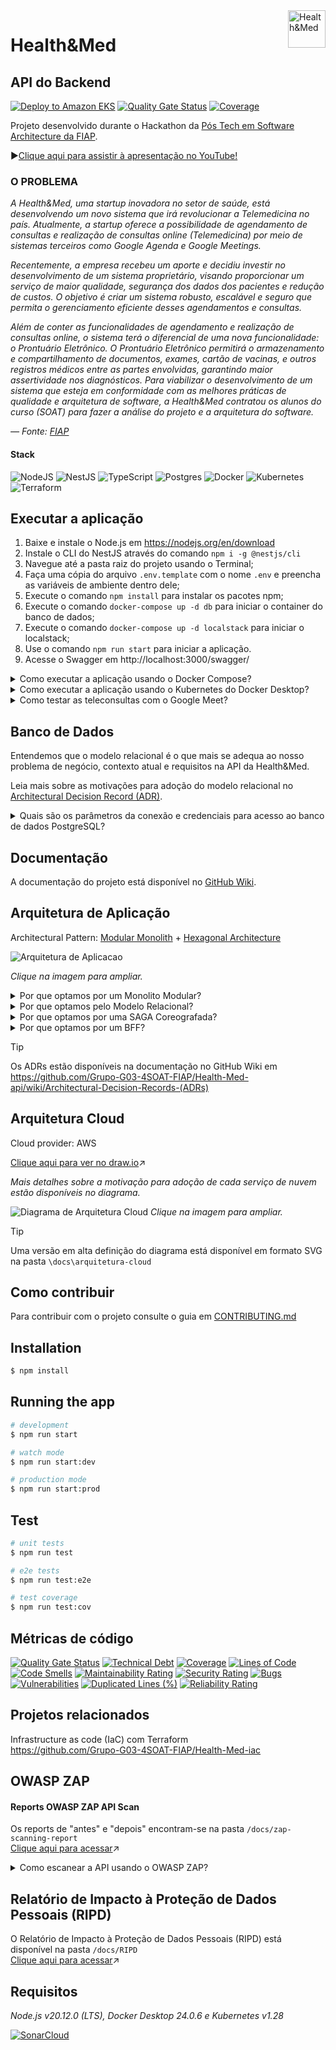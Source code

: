 <img src="https://github.com/Grupo-G03-4SOAT-FIAP/Health-Med-api/raw/main/docs/img/H-and-M-logo.png" alt="Health&Med" title="Health&Med" align="right" height="60" />

# Health&Med
## API do Backend

[![Deploy to Amazon EKS](https://github.com/Grupo-G03-4SOAT-FIAP/Health-Med-api/actions/workflows/deploy.yml/badge.svg)](https://github.com/Grupo-G03-4SOAT-FIAP/Health-Med-api/actions/workflows/deploy.yml)
[![Quality Gate Status](https://sonarcloud.io/api/project_badges/measure?project=Grupo-G03-4SOAT-FIAP_Health-Med-api&metric=alert_status)](https://sonarcloud.io/summary/new_code?id=Grupo-G03-4SOAT-FIAP_Health-Med-api)
[![Coverage](https://sonarcloud.io/api/project_badges/measure?project=Grupo-G03-4SOAT-FIAP_Health-Med-api&metric=coverage)](https://sonarcloud.io/summary/new_code?id=Grupo-G03-4SOAT-FIAP_Health-Med-api)

Projeto desenvolvido durante o Hackathon da [Pós Tech em Software Architecture da FIAP](https://postech.fiap.com.br/curso/software-architecture/).

▶️[Clique aqui para assistir à apresentação no YouTube!](https://www.youtube.com/@BOPEtechFIAP)

### O PROBLEMA

*A Health&Med, uma startup inovadora no setor de saúde, está desenvolvendo um novo sistema que irá revolucionar a Telemedicina no país. Atualmente, a startup oferece a possibilidade de agendamento de consultas e realização de consultas online (Telemedicina) por meio de sistemas terceiros como Google Agenda e Google Meetings.*

*Recentemente, a empresa recebeu um aporte e decidiu investir no desenvolvimento de um sistema proprietário, visando proporcionar um serviço de maior qualidade, segurança dos dados dos pacientes e redução de custos. O objetivo é criar um sistema robusto, escalável e seguro que permita o gerenciamento eficiente desses agendamentos e consultas.*

*Além de conter as funcionalidades de agendamento e realização de consultas online, o sistema terá o diferencial de uma nova funcionalidade: o Prontuário Eletrônico. O Prontuário Eletrônico permitirá o armazenamento e compartilhamento de documentos, exames, cartão de vacinas, e outros registros médicos entre as partes envolvidas, garantindo maior assertividade nos 
diagnósticos. Para viabilizar o desenvolvimento de um sistema que esteja em conformidade com as melhores práticas de qualidade e arquitetura de software, a Health&Med contratou os alunos do curso (SOAT) para fazer a análise do projeto e a arquitetura do software.*

*— Fonte: [FIAP](https://www.fiap.com.br/)*

#### Stack

![NodeJS](https://img.shields.io/badge/node.js-6DA55F?style=for-the-badge&logo=node.js&logoColor=white)
![NestJS](https://img.shields.io/badge/nestjs-%23E0234E.svg?style=for-the-badge&logo=nestjs&logoColor=white)
![TypeScript](https://img.shields.io/badge/typescript-%23007ACC.svg?style=for-the-badge&logo=typescript&logoColor=white)
![Postgres](https://img.shields.io/badge/postgres-%23316192.svg?style=for-the-badge&logo=postgresql&logoColor=white)
![Docker](https://img.shields.io/badge/docker-%230db7ed.svg?style=for-the-badge&logo=docker&logoColor=white)
![Kubernetes](https://img.shields.io/badge/kubernetes-%23326ce5.svg?style=for-the-badge&logo=kubernetes&logoColor=white)
![Terraform](https://img.shields.io/badge/terraform-%235835CC.svg?style=for-the-badge&logo=terraform&logoColor=white)

## Executar a aplicação

1. Baixe e instale o Node.js em https://nodejs.org/en/download
2. Instale o CLI do NestJS através do comando `npm i -g @nestjs/cli`
3. Navegue até a pasta raiz do projeto usando o Terminal;
4. Faça uma cópia do arquivo `.env.template` com o nome `.env` e preencha as variáveis de ambiente dentro dele;
5. Execute o comando `npm install` para instalar os pacotes npm;
6. Execute o comando `docker-compose up -d db` para iniciar o container do banco de dados;
7. Execute o comando `docker-compose up -d localstack` para iniciar o localstack;
8. Use o comando `npm run start` para iniciar a aplicação.
9. Acesse o Swagger em http://localhost:3000/swagger/

<details>

<summary>Como executar a aplicação usando o Docker Compose?</summary>

## Executar a aplicação usando o Docker Compose

1. Clone este repositório;
2. Navegue até a pasta raiz do projeto usando o Terminal;
3. Faça uma cópia do arquivo `.env.template` com o nome `.env` e preencha as variáveis de ambiente dentro dele;
4. Execute o comando `docker-compose up -d --build --force-recreate`
5. Acesse o Swagger em http://localhost:3000/swagger/

</details>

<details>

<summary>Como executar a aplicação usando o Kubernetes do Docker Desktop?</summary>

## Executar a aplicação usando o Kubernetes do Docker Desktop

1. Clone este repositório;
2. Navegue até a pasta raiz do projeto usando o Terminal;
3. Use o comando `docker build -t health-med-api:latest .` para gerar a imagem de container da aplicação;
4. Use o comando `kubectl apply -f k8s/development/postgres/namespace.yaml -f k8s/development/postgres/pvc-pv.yaml -f k8s/development/postgres/config.yaml -f k8s/development/postgres/secrets.yaml -f k8s/development/postgres/deployment.yaml -f k8s/development/postgres/service.yaml` para fazer deploy do banco de dados;
5. Use o comando `kubectl apply -f k8s/development/api/namespace.yaml -f k8s/development/api/config.yaml -f k8s/development/api/secrets.yaml -f k8s/development/api/deployment.yaml -f k8s/development/api/service.yaml -f k8s/development/api/hpa.yaml` para fazer deploy da aplicação;
6. Acesse o Swagger em http://localhost:3000/swagger/

> Para remover a aplicação do Kubernetes, use o comando `kubectl delete namespace rms`

#### Sobre os Secrets do Kubernetes

Em seu ambiente de desenvolvimento, por questão de segurança, abra os arquivos `/k8s/development/postgres/secrets.yaml` e `/k8s/development/api/secrets.yaml` na pasta `/k8s/development` e preencha os valores sensíveis manualmente.

> No ambiente de produção os Secrets do Kubernetes são gerenciados pelo AWS Secrets Manager.

Para mais informações visite a página [Boas práticas para secrets do Kubernetes](https://kubernetes.io/docs/concepts/security/secrets-good-practices/#avoid-sharing-secret-manifests).

</details>

<details>

<summary>Como testar as teleconsultas com o Google Meet?</summary>

## Instruções para testar as teleconsultas com o Google Meet

Para testar o agendamento de consultas com o Google Meet siga o passo a passo disponível no [Guia de início rápido do Node.js](https://developers.google.com/meet/api/guides/quickstart/nodejs) no portal Google for Developers.

### Criar projeto no Console do Google Cloud

1. Crie um projeto chamado `Health-Med` no [Console do Google Cloud](https://console.cloud.google.com/projectcreate);
2. No Console do Google Cloud, acesse [APIs e Serviços](https://console.cloud.google.com/apis/dashboard) e clique no botão **+ Ativar APIs e serviços**;
3. Procure pela Google Meet REST API na lista e clique em ATIVAR;
4. No menu do lado esquerdo da tela, clique em Credenciais;
5. Clique no botão **+ Criar credenciais** e escolha a opção "ID do cliente OAuth";
6. CLique no botão CONFIGURAR TELA DE CONSENTIMENTO e escolha opção "Externo" e clique em CRIAR;
7. Na tela "Informações do app" preencha os dados do aplicativo como nome do app, e-mail para suporte, logotipo do app, dados de contato do desenvolvedor, etc. Clique no botão SALVAR E CONTINUAR;
8. Na guia "Escopos" clique no botão ADICIONAR OU REMOVER ESCOPOS e selecione a opção `https://www.googleapis.com/auth/meetings.space.created` na lista. Clique no botão SALVAR E CONTINUAR;
9. Na guia "Usuários de teste" clique no botão **+ ADD USERS** e adicione o seu endereço de e-mail pessoal do @gmail.com. Depois clique no botão SALVAR E CONTINUAR;
10. Clique no botão VOLTAR PARA O PAINEL.

### Obter um ID do cliente OAuth 2.0

1. No menu do lado esquerdo da tela, clique em Credenciais;
2. Clique no botão **+ Criar credenciais** e escolha a opção "ID do cliente OAuth";
3. Em "Tipo de aplicativo" selecione "App para computador" e clique no botão CRIAR.
4. Anote o `ID do cliente` e a `Chave secreta do cliente` e clique no botão BAIXAR O JSON;

### Autenticação com a Conta pessoal do Google

1. Visite a página [Guia de início rápido do Node.js](https://developers.google.com/meet/api/guides/quickstart/nodejs);
2. Execute [código de amostra](https://developers.google.com/meet/api/guides/quickstart/nodejs?hl=pt-br) na sua máquina local;
> Copie o arquivo JSON que você baixou anteriormente na mesma pasta onde se encontra o arquivo `index.js`. Renomeie o arquivo JSON para `credentials.json`
3. Execute o [código de amostra](https://developers.google.com/meet/api/guides/quickstart/nodejs?hl=pt-br) usando o comando `node .`
4. Ao executar o [código de amostra](https://developers.google.com/meet/api/guides/quickstart/nodejs?hl=pt-br) será solicitado que você faça login com a sua Conta do Google pessoal;
5. Logo após, será gerado um arquivo chamado `token.json` no mesmo diretório onde se encontra o arquivo `index.js`

> O [código de amostra](https://developers.google.com/meet/api/guides/quickstart/nodejs?hl=pt-br) também está disponível no GitHub em https://github.com/googleworkspace/node-samples/blob/main/meet/quickstart/index.js

> Também é possível fazer autenticação usando Contas de Serviço ao invés de IDs do cliente OAuth 2.0, porém é necessário possuir uma conta Business (paga) do Google Workspaces com CNPJ para configurar o [domain-wide delegation](https://support.google.com/a/answer/162106?hl=en) conforme instruções disponíveis [aqui](https://medium.com/iceapple-tech-talks/integration-with-google-calendar-api-using-service-account-1471e6e102c8).

### Informe as credenciais na aplicação

1. Abra o arquivo `token.json` e copie todo o seu conteúdo;
2. Abra o arquivo `.env` e cole o conteúdo do arquivo token.json na variável de ambiente `GOOGLE_AUTHORIZED_USER_CREDS`, entre aspas simples `' '`
3. Execute a aplição.

> O token obtido no arquivo token.json vence depois de algum tempo, sendo necessário gerar outro token novamente usando o [código de amostra](https://developers.google.com/meet/api/guides/quickstart/nodejs?hl=pt-br) conforme as instruções disponíveis acima.

</details>

## Banco de Dados

Entendemos que o modelo relacional é o que mais se adequa ao nosso problema de negócio, contexto atual e requisitos na API da Health&Med.

Leia mais sobre as motivações para adoção do modelo relacional no [Architectural Decision Record (ADR)](https://github.com/Grupo-G03-4SOAT-FIAP/Health-Med-api/wiki/Decis%C3%A3o-de-Banco-de-Dados-Health&Med).

<details>

<summary>Quais são os parâmetros da conexão e credenciais para acesso ao banco de dados PostgreSQL?</summary>

<br>

Você pode conectar-se a instância de banco de dados PostgreSQL usando o [pgAdmin](https://www.pgadmin.org/download/), o terminal através do [psql](https://www.postgresql.org/download/), ou qualquer outra IDE ou ferramenta compatível.

> Host: localhost\
> Porta: 5432 (padrão)\
> Usuário: pguser\
> Senha: pgpwd\
> DB name: health_med

</details>

## Documentação

A documentação do projeto está disponível no [GitHub Wiki](https://github.com/Grupo-G03-4SOAT-FIAP/Health-Med-api/wiki).

## Arquitetura de Aplicação

Architectural Pattern: [Modular Monolith](https://www.milanjovanovic.tech/blog/what-is-a-modular-monolith) + [Hexagonal Architecture](https://alistair.cockburn.us/hexagonal-architecture/)

![Arquitetura de Aplicacao](./docs/arquitetura-de-aplicacao/arquitetura-de-aplicacao.png)

*Clique na imagem para ampliar.*

<details>

<summary>Por que optamos por um Monolito Modular?</summary>

## Modular Monolith

> ⚠️"Você não deve iniciar um novo projeto com microsserviços, mesmo se tiver certeza de que seu aplicativo será grande o suficiente para valer a pena." — [Martin Fowler](https://martinfowler.com/bliki/MonolithFirst.html#:~:text=you%20shouldn%27t%20start%20a%20new%20project%20with%20microservices%2C%20even%20if%20you%27re%20sure%20your%20application%20will%20be%20big%20enough%20to%20make%20it%20worthwhile.)

*Ao optar por um monolito modular temos o melhor dos dois mundos: A simplicidade e facilidade de gerenciamento de um monolito aliada a modularidade, flexibilidade e baixo acoplamento dos microsserviços.*

Leia mais sobre as motivações para implementação de um monolito modular em [Decisão de Arquitetura para o MVP da Health&Med](https://github.com/Grupo-G03-4SOAT-FIAP/Health-Med-api/wiki/Decis%C3%A3o-de-Arquitetura-MVP-Health&Med) na documentação.

</details>

<details>

<summary>Por que optamos pelo Modelo Relacional?</summary>

## Modelo Relacional

*Entendemos que o modelo relacional é o que mais se adequa ao nosso problema de negócio, contexto atual e requisitos na API da Health&Med.*

Leia mais sobre as motivações para adoção do modelo relacional em [Decisão de Arquitetura para Banco de Dados da Health&Med](https://github.com/Grupo-G03-4SOAT-FIAP/Health-Med-api/wiki/Decis%C3%A3o-de-Banco-de-Dados-Health&Med) na documentação.

</details>

<details>

<summary>Por que optamos por uma SAGA Coreografada?</summary>

## SAGA Coreografada

*Devido a pequena quantidade de membros, optamos pela SAGA coreografada, conforme recomendado por Chris Richardson no livro "[Microservices Patterns](https://www.amazon.com.br/Microservice-Patterns-examples-Chris-Richardson/dp/1617294543)".*

Leia mais sobre as motivações para implementação de uma SAGA coreografada em [Decisão de Arquitetura para SAGA da Health&Med](https://github.com/Grupo-G03-4SOAT-FIAP/Health-Med-api/wiki/Decis%C3%A3o-de-SAGA-Health&Med) na documentação.

</details>

<details>

<summary>Por que optamos por um BFF?</summary>

## Backend for Frontend

*O API Gateway como BFF funciona como um único ponto de entrada para o(s) front-end(s), que não precisam conhecer o endereço de cada um dos serviços no backend. Outra grande vantagem é também a autenticação, realizada pelo próprio API Gateway em conjunto com o IdP Cognito da AWS.*

Leia mais sobre as motivações para implementação do BFF em [Decisão de Arquitetura para o BFF da Health&Med](https://github.com/Grupo-G03-4SOAT-FIAP/Health-Med-api/wiki/Decis%C3%A3o-de-BFF-Health&Med) na documentação.

</details>

> [!TIP]
> Os ADRs estão disponíveis na documentação no GitHub Wiki em https://github.com/Grupo-G03-4SOAT-FIAP/Health-Med-api/wiki/Architectural-Decision-Records-(ADRs)

## Arquitetura Cloud

Cloud provider: AWS

[Clique aqui para ver no draw.io](https://app.diagrams.net/?tags=%7B%7D&lightbox=1&highlight=0000ff&edit=_blank&layers=1&nav=1&title=arquitetura-cloud.drawio#R%3Cmxfile%3E%3Cdiagram%20name%3D%22P%C3%A1gina-1%22%20id%3D%22QyuDZeAoyNbm0Pvu70TN%22%3E7V1ZV9tI0%2F41PmdyYY5WS740BhLeQMIHyWQmN5xGahsNsuRoISG%2F%2FutVlrrbCyBZclBmEnBba9faVdVPDczp4tf7BCzvL2MfhgND838NzJOBYZiO4aIfeOSJjui6adCReRL4bGw1cBP8hmxQY6N54MO0cmAWx2EWLKuDXhxF0MsqYyBJ4p%2FVw2ZxWL3rEsyhNHDjgVAe%2FRb42T0ddQ1nNf4BBvN7fmd9NKbfLAA%2FmL1Jeg%2F8%2BGdpyDwdmNMkjjP62%2BLXFIZ49vi80PPO1nxbPFgCo2yXEy5GN8ePi6%2BfLhP%2Fg%2Fn%2B9Gzi%2FLwdsqs8gjBnLzz5doMGpmGc%2B%2By5syc%2BGcs4iDIyofYx%2Bh%2Fdb6oNbPTNFH86MmxhQPzsVAd0%2BRO%2BRnVA%2FOxUB3Tx8rpwf118wNKA9KlyeU24v1Z6QPS%2FeRznWRhEcFqwnoYG5wnwA0SSaRzGCRqL4gjN3vF9tgjRJx39%2BvM%2ByODNEnh4Vn8iuUFjszjKGPPrBv%2FMJh5fFbF3BtC9EnYNQgmYnD5CShB6TBiCZRrcFWcl0MuTNHiE1zClF8ejiBGX%2BPfFrzkW2iPwM7WO5kmcL8njn6N7Kb%2B9Rb%2FeepgxbkGY4QtlSfwA%2BYsODBP9d4aZ73gWhCEf9%2BEM5OT4R5hkARKtSRjM8S2yGN8RsE8hnJGLookJovkF%2BXRiamwyVHfxQXoPffZWsjhw3kZ3hb9KQ0w83sN4AbPkCR3Cvh1aLpNVpq3MEbvGz5XoGy4%2F6L4k9%2BZIY6OAKZx5cfmVTKJfmFiqRRR8d5xRkHw%2FvYzjf6x4qJt3D0NdM9cI6amPdJeh3cDkMfCQkhTFtUwFxoYSyezJaOqOypOpr6WUyJQCXYpLqRi8xP8ypTaqpp3J52hV6hWat0I9FfGM5mhnS7R762RyRTI5MplUVDLMxqjkjCQq3WDVGWRPxDHBqvElVDs5MW08FS8jVHF2W4SyBEJZukyp8UhBquaUoSvrQokyiFyRX9iFLZOnIGNj8zkS59NWzKehmE%2Fbaoz1OUlL8weRWeFsGSfZfTyPIxCerkaPqzO8OuYixnxN5vU%2FmGVPzKMBeRZXZx3%2BCrJ%2F8OnY36If%2Fy19dfKLXZp8eOLiEcY%2FJ1GAHOuAeCjP5%2F00zhMPbjjOYoogA8kcZhvmbWzRA%2FFcbaR9AkP0vI%2FV1UT9ZDTsNsjYKYoYbVFk43PXpqia0kq2oJV0XeE26bZKLY3r8JuUb8GDBI2oeWRaZzb%2BTza59I%2FKlI%2FInybpIKw9dEuT6WCqrK1Vh3VQvoRMhckC%2FEaijtYeIUiRS4N%2B%2B5jfwSSCGV6A8LUI%2Bu2v04837ySipQ8w8%2B4ZzZThBGVIQRVWUIYW5PBC5TCy4FfcQRxUjTnyoC4fxmME8qBqTBUQEc%2FWFWfrwtnrwxHr1s6CQJyeOLqmqRh%2FRv6Iq23u0F6AOxhexWnALMBdnGXxYuta34M4eiGI6JYQCEiX9LVmwS%2F8HOo4RgKpSaFRjGP0URXPgA9pg6Ksm6aoUxWybKlEuTFJltehiE8QrfGZyxAgx1cUVXm%2By7JbIlyFMYgeToXgVpXXDNexT42NvCZqhiNNI7x%2BNDIFqWQiI4yOlaMqvTEer7mwQ85G3%2B%2BgGnCUu3IskUeRPx8KRXkUIJ7EM7AaIoLEJnTJY3AeJdEtJZB5HArSVojRVnGUBE8tn01JhGMLAmEqFv22SiDcpjyMuheSjSkTzdrBMTA0fa%2BOgSPN3qfY73VIGzqk0BYRpsABKwld1%2B0ju2N6QhFwuobzgPjAAwddU%2FtKQvHIG8ZO799BMg%2BiALwrvs7TIURfFgvePpvWZ9NINi2hbKRQYZo2sSYjdXCyphyabjmnxxMxn9CUZAtLW0eVmHFUEQbDHjdlwlzZI6ZZtYnnIbuf9eLaSXHV2hJXwNhCIa%2FTE8MYWY3Ka3GLLTnveuRV8DgthbgWWbxKItVuLCKo64cSUF35LIUTYyDnU1VJoHN3p%2FbkmfpV7LrDqo3NoaWJix5F7tFQmYyihqP%2B6eO3e0NRad2ybWJaKrRwLIkWuooWTnOkkAvX7iEIs%2FvhAvpDsAwG5iQEaJkk23FuAYIFKf0r00OtrLeum8iK6xh4D3NCfcECkPtM%2BEJYGclkj3Jyn2W4rHGCJ8c48%2FxIJ6u8WYBYKjny0M2MMx9kAP3A4yn6mUfktyG2xcPHOByi9cqZYeEDY%2B8BJmiq3KNlNG%2BOQcYjmUFcQ2IQ01XYi6ZWbbpRt6Y7UFEt%2FOcWRXWHSFsfJ2o91ryM%2FYMOHlmmdWSI3D%2BSuX%2Bv0SPdsHo71V07ZY%2Fdtu3UDvWhb8FOOZpMiX3bKXmB2YtqZ0TV4ev%2F9kRVznn1fkzvx%2BzDjxk5snbcsx%2FjSsx%2FOsUD51GagciTU799pVdlrK%2F0aqnSyzMaldaxJZkqU1XsZSik1WhMWse9qepNVSumyrLk2PB%2BTZVZd5S%2BsfkTNyx2KFEkhy26OoemJoefO5ArMuuewQNY2DtuJ3NFphxj6Rf2rSzsXaOLuSKz7sqCAxXVDuSKzD7G0juuzTuuzqiLuSJTjrH0dqozdqr9XJG5w6r%2BLdipDuSKLHmN2YtqZ0S1%2FVyRJZen9X5M78fsw49pP1fE49p9rqjPFfW5orKp6mKuyOrLM3tT1Y6paj9XxB%2BgLfQzzHIr%2BDPCepsQ0PCHK5gE6O2LzXCIUMkTvZrNPxZYavjD6lLk01P5k3ixPQB66SzEVwb0WrPjix1ZH6IXOXWSJOCpdABTMKsrX%2BGBFeuOxe1cI1YpeLbjCYbGlPy6ExAb2hvPQL%2FQp16xevH6r%2BH%2BVkDjeu7fiftN%2Fa1wv%2BO0wv227Pj0GCY9hslra2JEGD%2FTbTuvYMv5757Re0Z%2F7WpWlwtv2ud1vU8gd4LPt6xm8dchzJrTwoaghV1FSdieOVPO7vac2UHOvF0m8a%2BnBv0Du3OcKeeVC8QdX%2BLRveUvy8z5hycxbREe09XlJM5e8WKL5Wevrrqtrho2pBJwq6u3HbPdBRu%2B58z2ObNhQ%2BrqcmVQB5hTDir1tnS%2FBUFiAMbl%2BqE1W2o5EuX30ZxFqO6bzQzPU2kuf3Q3skeK%2BHc1wF4Or5ei7c8JsD%2BP6NuD6dxz3docpplMkhTKNiwxWj62Ba6ij8rOWzHWc8Pyui3dydocZpdQWLefYYrGf8xKUBtOS7ltiMtLGb1GMWtaXLhxaklcns3jY3F%2F5As4tnpGU6mkVhR8n0jdKZHKl9J%2FfiLV1jef0RT3t6Ove%2B7fqYzAeCvc7%2FKi%2B71yvwLdEmaevNTrIxKtRyQIXQ445ToSu4o5fKCtcIe9w440GPlI7OKfeN5CkKaBV%2BX3qiEoKeJx1Q83XqKKV0YCMVXZRozHz7YRXVLrXOts1epbOIOPvXLdq%2BsSa4rRFPru0rpXcSlxmToSW4CsWUK%2FQKOPrS%2Bf%2Fzf%2FffH14VP28846%2Bf00ux%2Buq5bR3iv7gPdtQbrQFqS1Lj7QM24Dtq%2FpFj8RvbmiF7w7GummYL%2FrbRJS3GIvTULGY0FQDcVeFl1TqR2njp25ysjFqJ2C%2FjXLh5WVam35oJwlW9FUezPuY0f6nI%2FaqVj%2FY8nLt5V1hbyyPznB1DC0G6QdA5w10ua9FX6DVnjKl1wbW3QhXrlNKafcroz3DTHF7PFqtMvFMnCrGdZX5vsL0TmG3aBh1jUxbq7q4KVrpsoyN9bAq3ZAvOamT2y42xlYRhmobBrGuY%2BGWKfoEPGjoS1ABOb4tz4G1bUYlHfr3RZ1GocYhHK5jS428baOmyWX%2FE%2BuzjHnw%2BSxl4IuSgEBSPqDZMAej1QGYr%2Bx2B1wHPZRddShKCm3l%2Ftf3aiDtrIHdOMhDZOHvZbqopZKPTKxf5Ceaj9htMMi4I0pKa4VOqKkFNvUpv3a4iD01YGvLKT0dusrC3uHzcTPTG8X%2BWhewlRKbr%2B0YskpUuPl3PZBVy3tmnXYT3pbquoeiVXdu2a3bXFfshQsqi%2B5vaZYT0aulXi6I2E4R9FNQtXZQ18hi1XUgjNuSC%2B4b7BhgG50sbeHAme3x2FuZduVPupiaw9tB9CFtyCpHWjtoe1QK9gvIlpfRBw6zqiudbG1hy57Xb2d6oydar%2B1h74D2sZbsFMdaO2hy3mUXlQ7I6rtt%2FbQjd6P6f2YVvyY1lt7KDpp9p09%2Bs4eb76zhz7qYGcPq4dC7Q1VO4aq%2FcYetryg6jGve8zr1%2FK6LS9Z28e8lp2yns27p%2BebRurUxO2YrtEyY%2B7SV71nzPYZs2GgTt2WHYTWedOSE4M9Tudeo3uGBNFvyE7jfnE6uSXtgaw6WBLGaPPn41gVbLhnFLdRz%2FxdZX6z9o0snWV%2BXrTXFPMrIX%2FklB%2FfV4tco8fAJ5XvZFOhICEKR2D3xesOPoDau6Au7TdmJpVOrqa52hnbUu%2BT6mRNdKJFzzGIU4e4DemRR95%2Bw0q9Ka9A2rFi7Li6NmtwCpSs0XKD2IpOfLZC3IcOU2CNbJKx%2FW9zUT6Noi4Qicv4bDA%2BHrjoS%2B10QaXfzwdTczBxyL9mjBdj6CXSDCxipCm1PAvC4DeIfAxSgv8uw3w%2BDCL0G8EMm346J7PtJ8UFNB9gbfLthjjs2mf8YQF%2Bx%2Ficv6%2Bmq5PQlciFZjFWPx9XC7uBMQoxItQdGh%2FNM0JUaaT6Op%2BX%2FImX5Go5fr0qrpkW4Yej%2BTwfIq2HPwL8j5enBIRlAQJ8hTsQ%2FMIff%2BTsvdECA%2FEToCfgeVgKc8a2YocwTen7RNALyDQsYRiz2TC0M8RDIINb3q8ki6MfeUyG4wTp6KFH9d%2BEEDb5azgsj7%2Bjl2FnrJmmT3GaxvLMkDc7%2FYifkbzTmL10TOeFTqmJeS5KM3KEEXkBSFfziQ%2FLgiX5YRwtoB9gCjybjFNAZq16m%2Bo1S08IluA3Z0T4C3o5ElL2oFexzzkxQu%2BMf4JliEyNgtt%2F5JDIJfqJT0f6d1Gw99VXfG3019aNy4APL%2BACX%2BHYTAKAqKldUsaRZ6f83IhHVgxD7G6KtBZ64XTFJ3Q2S5hADBSIs%2BKUPU2K%2F0FMhhkOX1NPghizFVhg%2BxndpUv1bG%2Bb%2F9P1gl%2FI8On0mrIHFQ2OjmNo13AepFTJYXHBU56gk2BEqIKfeA6RVkZTk1CVx2hDpg6v9PHCXfs8PecMdUJW6i9RBxveQ1RgN8XtqJDeQC%2BB2EtEVGVbAanm%2BOimpTfDU0%2FeAx3tk5ciLJDil8AUOXmEZABkCXikLJvye%2BYLQG6UPAYenHgeMqcZpS1I03wR0IelRyVxCPkDnk8ui8nwg8edZ4MoDJikJRUdVzQuJs86e7CSN%2Fw4jzqJ09Eb4mBK%2BTEERwL5RFnV7lfdOFblpcAlEpAB1V6iqkKw6pk8OxGzCHyfeDg4V38GFkGIvY%2BLnCnzKfIdY%2FJ9xetsyllcVQZyb1Gz9CLUWC4QU1UQWo5b5HJqBzJTQJIU6iEEKZpcOl0K3SCGHvsCmvJYX0DTVgFNk8s%2BYyRCbo11WYwtRZ1nHQkCNYaiHBMgzrkgnj3uYBdwBwvduG%2F038elpwy%2FuFPr7OxMbbxrAvudTI6dY1dUM01JqCmYWlcRlzEKAOCyhGKz%2FHoZXQNfOm4lOvPHd4riWvVQGkUZkvk4wGZoakRcs10O%2F8MAj83as4ivcjJ0ox0FtuqKUY4v86%2FWxJe7yxNqHabgiTVEMDrFFK5i8fgIArRYD8Igw8%2FxHTsSIt8oPA3JsOiWc3o8GQjIxGqHRPS3BPejuFRb8CAFOhDPFI4UBfdqj8StwSFRk04uxexJpyj9MTtIOrlgvCfddmjxLpDOVkgdCVVTGOD3IIM%2FQR9ZO5TIWrF2fhuRNbAMbueMRZs0l2Nd3LrgKGAx9htjkwvEV9Hxixj46AeiE95YmvTi24tvF8UXUoa9DRG73t4RZsUp6f1K8sostybKLfds79yadKOnsnVNareGXK5%2BHBm%2BaBrPowCXYfRq%2BSDU8smJaVnTN6OWPcaeDephJCed86j4%2FQ8jIdJ9Nax1Sg07ihgFLyu5PrkZFNVXSF6zeQJv%2Fu9Crn26RP5K704fjN6ejg1b3bjuj9TbiZ82Gr4S0n6Go%2B%2BGVCECfr9Epm%2Bv%2F%2FE%2FTufhUwRvrp9m%2F7rT73YBdX4YGnsPyplXC2zP22gdS%2BbJTvI1knxSHC1ncXt92019%2B8bCFwnm0FvbbFDpOkK2x2zbSVYgOH6bnPUSeiAS%2BsZWsj%2FBrEHhdPn%2BPS6cmtGycMprHLIX9yyJIwXibi%2BjnZTRN2ZFyX7pGeHQ5kR1rFndsqOOnL5TbA7rJfYgJPaNWdWUMuotb2fYYMzBlnHuTUORr2sq7KCWXbkbSy%2B7vez2sls1uQIU03jHRjKNiS1vqFWOMZHA%2F2UeZsFw8h39eoKmQ5uG%2BfYw%2F7N4bs0urt3C1ezgznGhuGlMX8uZPuI3PMe34Petf3frsflt0G6YPKDIY9WWoolXUwB5au6Tuzc%2FP%2F90DUldVwIp3ERvYw7DxvR5qFplW6salr3modSyLS%2FmetnuZbuX7eev98TdLa3Ltm60g%2B35wurMPSSZx8yP3ppkdluDrdv43JL%2Ff7WC8O69%2FVq8fQqK3uQuuLHgAxg7gqI3pifGW1ERMVjhHYg8gpFFcLeAT2DEIEN20wcV7DZ8HEHOwphziv10BPIrmGHYMwKzhTG%2BCFw59yFS8ivwh3EUPtHvsRMyCwoIujlyS6IsSNg3IMQw5%2Bii6TKOAnwz9IjbIAXVkImF58OES5sROL2YPhJ%2BSxhkYIEevZgOZG0Q9TH0nU3ejb5LvGbW6Nsi3Rfc5QzUjMOnkSlF0gD4GwwYWp8Cpe%2BlL0f32kyBd4%2BvTlEmr6HPcNqSgp4ESX6eM4BH%2BkrkAR8Dj0gxRkBET4Wn6OLsK%2Fp3iH%2BDALfI1M4IcGCUYfJpX1PoyyRcACLcjFU89kCErzh%2F0X%2FRnM%2BClLAWeUoGSImGPfJ4L4PGRH8%2FXmI6czg%2B9oTePXiEBWWTYJnFSEfMCOAimYrjMk1P2JMSlsGU5WB%2BHOeSoX6%2B9BHXo%2B8Jj53C6L54xDzNCwBEMmE0KkS%2FXM%2BTRALjTESD1LCRX9ALZsTDp%2Bc6nHYOET3wYjpMEg9vbPWyPCFzCj2iSAhjejF23Aztr8nJ9btCxDmYIFZuEX1tL8cyKT07ASl8H2Qf8jv0y7fggcJVZiAk00VUzSJGNrx0JhNjCvCZMZFIuSwiCY3D1VwvYp%2BiVGJfwMNMGu4IR7gGL1A%2BdR2oK%2Fp5R3EIF8XjrtQw%2FkQgNk%2BeInQCCRAqECiREQFVeQPJjzx4ZL%2FSA%2BkXZC7vcu8BN7Shb39jlpknRTJM8BlnIVWIhEav430MlU3gWEsMf0fG0k0czZQ4HaGTdYd3bfFz%2BKQcrSOD4FT1sI2vdHxcsQjXUu5eU0U2R%2BMjuynnRw5ubjCQvaNdi6PNdk%2FiGb5F83ubkNltkPdGjkMAWsvsp6sKKewjw9hjaH0s52OnmE4zNDmkhLjPyR5WTO2N5WS9FbPyvOxtk0XFY16nyPEIW14665ouiWaLIbYOdLzZWN25Ne7G9WFH4m66JnsHN%2FcBDP1eIfcKuYsKOaXc2WTleDV8qXLi95vBlPdf3fT7rg5FPJ3JRNdHb0c8m3SOdLEVsOW0noGUhVMR5yHbsDTwX%2B7zYGYRGl7boUZLIY5N0wgP6f9Cgshx9F9OA%2FOrGDwLoTK7PZXjZkmcwTnceDcCO46%2FzcCPnAQHT05iHNTto0Q1b9XWJXgNVYLM1Myi5UeZlfU6OsJtxost8fIqsNqbm4MwN2%2Bs5MUn%2FOnfNbkiF9vWqsJq%2BzU6prxoI4m%2BXkYPQkbf2IrtAT6x0BlOX96mtP1ZoyZ2ZB9Vhbb9jUk6h%2BhvCxLf%2BSMg8TcWs21v69Et%2BEHdbLk3%2BZ%2FRJuF1PFFY064wxeigilo7H3HnoHidIa%2BcEaXrdwIH8Q1gl6335PbnyfXT2RnH%2BNTRbef4zTjGBF3jJxb4W6NBd9gYsYZeRdjUcdsOmzpam44P%2F%2F3fqmO8zfGpmMUugMC%2Bsj%2FUqGO5aB4VlS0jKdTurWJvFQ91Onur%2BAyEcyLsTdpDbn1Wdbotm0NFil9VLV5t%2BzQCC0y36C7FP%2BgeHpLByzM0Y4oUH60av6R5QT%2Fw6AYn9PcKeAHbqLQhy1h0RsBjbNPEfZwgtkj2mCYsuPjPzxTaQidAW1XPq2pJVmSlG%2BBUfSdO5Tvs3%2Bcg8U9ysi9uEWP2KbaB8YRzsSXqZ5w84G4z6aDYxeFDvGeGbOLADgjZMEb3R4VDXIkdkd0odPcDYdwMLpZsH1vYBFMmdJLfavLakBoSqzLXIwVLGs2lrRV9RW8%2B9dmw3r3ppHuTRk3uA0Fr%2FeomEN3m8c%2F2nJt2OgEo1%2Fpvdanv1t7Q%2FpU8IQfBN7kRRJ%2BT3dc3wWIZYpfhU8z2ZdBttDcsq0y3z1LvAQ4XIAjJfkj8RcTOEN1idjTxQUqeMC6jC6JZnCwA3cL%2BI2e%2FMO8lzemWfOpP43EP75vHl8rJTHp5WmySjqued19XV7vm0wVvGX3WikK7sntiqDzmOtyTfz88%2FW%2Bh%2FU4f7q5uXMs2rpa%2Fn4ayv3zzf71z0jsn3XROfjTpnFhGVUL3urvNg%2F%2Bc%2Fh3%2Fc3Gdacl38%2FO1vhhOhn0d3SELZ19H13AdnbjdonV5VbSiUriNPNBUIBiRmCUHDtY%2BujzuWd0lsQ6GaFBFDZpBGgQlUCGFh1ou3tAu4nnaR58acPEEA6K7isi9MvxUi383vHdzJzv%2B7g7%2FPs%2BW%2F3wxp%2BHF0GhzcStU8BUL2mdV8HVgT%2FXrVrdOa3lsJUfIezP3yREvCnf8YQzBzVRHGMJqhSG6S9yNNCsTd5PP3hHayiUrF8ip8HuM6ENZRJyeOLqmvZlFREi5c4%2BLfGuP1RVKEXW6Y493LjXsXA3%2BzgZ5UxC0Izq75c7UnaPtJpKVSbvJAHaEtIruX30pwOHY4jcWbW%2B0FECM3hmjPW6BVQonj961pHj1itrtQlJ%2Fk0LdqnhrD3qQUydJgmtLiwOYdlxd%2BQoPlNw9yxa4jIGWrBiFXnLFNsWzvYKT5GWXEAeeDAhQuaIGFv2DFNQDD%2FhmMISlZL4Y6aWQOAl4pHFiDpFdrb19H8dzUpRwCQlu9PXpzZcBq9fFZQQEo3oWJ0gjQp%2Bg7cJfiKdwBBl%2F%2FSPH5y5jWqVQjTpj2PglKe0l32LMfDJIqnKXrIaXfFVGRCdI9wHu60aGjAiSoaKCAf%2F9cDXh88Ei4gSXn9RaqgPhO4J%2Br8PyxuKxKrqgyONoTsgdyVASezBNC5jrl5APpCkF5Y68JI5K1R10jlP4H6nHiPlhFF99w6wC8ki0cwD%2BMohKHRh%2B02fPycPD%2F3IfzRifvyVMaO2It6nFAZ4WUnANowrxKDQ%2FUgESr%2FEJT5cgqujS0Y88JpQA3sOcaM2hRw3ohDw3Mo4gpBdgR3KK0dYSBUY4vXKVvDXe7WjLrbaDxdeGM%2F%2BVILkvYJTipJog%2Fcv8DpOr3OVATcCIdn0gR6xelzPlcAESepXVRNDcEakDwWyFeKfg0HwhVBdRdG52kQ0483ucNkxhHuXSZnnEm2WwKqsFJA4F4qr74QL6Q0FEZ2A1x2AXMWcY5QtZvnn5eLC6IoweAzAMy3Vd5Fda1lUoHloaRk8%2FIwJ8c8naW%2BRpSUmWK9DW4ug3OdVL0q3BTNlEcV25QQWyPgU506XTgql253MVcdVcjp%2BjQuAhfko8fUpuL1s7nI0NEFkZXYTGLGm%2BCLaIXjeEYQqIxQJenNCtDeGcTveM99%2BId6bds2ilJgi5KyGCB2JB9EokobZNxgBcLPGNM8p0SbBJ4WxsbCGl4NexVVE8WUmrr7LpzyByX1BZ6%2FrRlqq1FIFcZZ9eR69hBbkGq8WQHP%2FzyWUf4DmQAM8bq9gKfLwRM3u6RR7FLfCwRS5VcDUouysR5Phn%2B0Sxvr3%2Bx%2F84nYdPEby5fpr9606%2F20NdllyyuV9YSa%2F2C%2FYi3Yt090R6jhnUxwy6xw3qql2W%2BxVeUy28ReuyXlgPQljfGBg9baLXoKTKLd%2FGewQHVouqvOFIsT4jTvNq8YUmmCwF2eLMJ%2Bs2ULSeJHvulL0nWbvILKFrxsl4HhTNMyl%2BfbS68neY4HO%2BJDlpoEouHeWPeJWLV74Jvk4QzYNV%2BAXwgDCIacNcL0%2FSUjfUmlb024KceCk5ZEyNg19sYSjHNoWZ%2FhJTaAJAe22ipXsAi%2FaMlATpai5XfVXTQbFn8AtMEoCjXwMa6kK8ma4wD9hBtPnntsBqCyvot16wbgpraNPkG3G3Fqxzk1u%2FgminHqq7W6vXNMZS5GE3ApHuvwJGSV5FQ5IeXrRFd62fzs54v2%2BsvGhP8KJSnZHTtgtstLMD5%2FDrjDYalK4VGjkMQ6SuQiO1cZeM6Wb4vE2GVam61rXJrmo027KPR9YuDjg62HXG%2Bnh0MMoMPXxOFpDoeW7zFK1vBqpG2xLzP1tRIU9NcMfRREmaSlcC6mk16Colg8lR8Z6JXstEPsQb45tjI82sspGrqdhofGSPZU5ym2KkVjYZ7mamdl1zGTuuuGyjEYskmZyhYwuEtp3qNeijstMEAtZgfeQq15PzyfvrySUOQp2con8m1%2F%2F39fzL6Zev13hoevH564nEB3IYZ0uBQxFE2R6gKUurziJlNzy0Ior36DlxmY2s9BqlbymkVYkJ1Rhi5Ugi6zSk5WkkuviBlM4VmVH67yWacjly%2BTe2liyASM591I70F0f3aqp72UbiZqhq7UjVUVNUdSWq0rCsNPFbjWiJJDva010suqYdn54ZKgP6O0%2Fg0TzI7vO7Ww9XoasMZy10W60Ni6IiBULbXuEprZZ35%2B9tsbirFebWdXvgs5mFoWyGR652pJX%2BVBeCY0tXfcuvT99XMtHPXX4ORXhBlymcs11PcKx6N8ZsJF5JC12RmlE0do4lOoKZxO%2FbFxjrAmzrFh5VzUMOP1mnpjq3wFDpPuWiYx7Gd3UZNEewZ64uJ4osV9aLfKx%2BczZuVS%2FWEkSrsqEPoDvzVOHfkefCu9mrtKa7o9LsGA6vIWOnvyRB%2FvxdQNVM%2Bb72HonlhvT4WQJw6UGe5UkFz3eVkB%2BszcejE3l1vrhPq5SrH7C69t0S9a8vWHjRzKwvEujMQ3aCaXD9DO5Vgd2uAat1mZ6j55ieVOmM1%2BdknwMOFLP%2BLMtliMWbVIAsQxAVux3hL%2Bjlyn1QZZYDpf1AYJnEj%2BqKnKtrxp6s%2FEYPg7TCraQ9TMHUN4hJE5Iffn0NSYNbbT4TggKyXUiamRUKd7IAv2FENiFpsCzGsVqMqy9ezxvKG%2BZoEh6TjDwpHspi2pGnUts0ELas4r2qbAMt8OGPvNhgilbTEr%2BQXTYwwBwIE1K%2FRXjrKokzKDEK%2FuYE0Ee4wnVWIMC%2F%2FnXx%2FurkHZu7KkImvvyH8yvy8INTY%2BCitzSLW%2Fpse10G8N5Y3KqFXSSBeMdsWh6mx6LJwPuhYbHjNSXsfDxZHaOPx6MBb110%2BnWydhPe1ujGW9n9U0MwxTbkYIqy0ZDBO0u%2BxjNRZjFHch5kvyA9eCFZcUFHZl1r8xe1pkAfxGu%2F3FvVR4rsrzqb3DGHlTPcpoRZlQ1UoloieR0CZAlVwJah2G2ja6q9cgWCbf1Txa9c21QJ66mZjf8bSNEB%2Bke5ziJ%2F6loxO0e2MOtjedYNy%2BaHVaLATnPTLtcMfMBd8nC7M6Tv%2FQnSOhhpA4N7iH7DXxFYsCxAaQM9WAbv1rsnJSu4CKJrSDZKp%2FQia3MB8qngl3AqZuGdTK2coS3Hk0r8U4n0EF5Lq7wmxo1cxz41VIxU1GuJ1XVEbeOyMaStq5VtrOxMGB0rR1W1d%2BPxmgs75Gz0%2FQ7ldYYrHEtq2sTg0kN%2BRwJ1MD0KvDjCM7AaIm4Dm9Blwuq%2B7pfgJS5HEVWT4mdqr6cOsTWFnYnWruVijUW6dEsOmtKOw5eIK3eX0SHtXPquF5AWBKQQBW9xsJJg7bjNr0FJkPf51eoyvCYE%2B4yZtd0j11mfMbJMlaOgOUW3qMpkN%2BgpyO1nPiHdQmV%2BN73TK5sOWmMC63gIKkisodCd1hWQXPLE3NIbnLgUZSKpuKxy2XcvDK0LQ3KowmC275fKhWJCBkTKS5SFZR0eG3JVB6osVyk8foIuEz8RkBJ2GWSWFvHqcmE8p%2Ftzg8WLMaJKPvaGR2Ve9WAV2CczkgQ0kfEIgxVW4%2BKOo7xVUDSjAuwx4Pidz8QT2%2FgelcliKJ4UupMiapKJvS9CAAzwDO94xgFIHBn0QGmQRf%2F5hmq%2BFNeuYr%2B05XdtSIHhv90BkvCJyDbhBb1UlhBdyaFIA7qHmBQ7RPwJ%2BPUvIT4af487q5ILr9BD09XjoKeP5kFCkMqwdNicGPkKyHN69ZW%2BGjlqwTdQgL4J6ivUVYHmXES%2FdFlfOaoKyFqC9ms0lqKcYJPGIswJomAG04xw1RNYkKwVQaUtDMtglbkkIh3GiBLBb5a7IhphCVLajNc4eyBottV8%2B774rLBbfzSruV1gtVa7ilOnq5y%2BoemhZ%2BVv9pNtWssA27NE3N3ZXgrKm8y3vElwqAvISdaIseX6Mk3xDGusCdzZxL5Cq53yup591enQ2jEcWmNfHk5vln351JYbrbB%2BtK9KamVPS3boRQx8ZG0xfnrSr%2Bu7t65PH70DWdjLgXZbEf%2Fd79Le1iWe7tV%2Fe96LW7f6fyV3yAnJcpDhOQq2V5xdU5w%2BoeSB6E4xKGq0niGwG05RtlzVpAupSmvsShOuq5bazaUpbTlNKUSTzQlSizhCIxKCSwvS6Vizbt%2FZupX1idAcFzX8QnSG3GfCdZxydxd7lJP7LFvSvNEZ%2Bt%2FzI50I8CxAnJMckSDqmQ9wTOkMjyOv%2FSyPyG9DvD9u%2BBiHuNP3mWHhA2PvASZD3XCPltG8DrkbCR6LJrOBqdgOZjYnd4qWW7116Zx1Wcb%2BgZoWq%2FV8m63It%2F1BpmUs1suOTHnG921b5IRBb1sati2mLjGCorPLnq2LjJ7RW5feurzCutgik3cg6FP33pVu2RfdKgooi2C0Yrm4ZwszkiPVvYVpfPVyZIic4LZtYniOpzcxvYmpaQEjc7nCo96vjeH7Zktc%2FvHr8en1p9Mvp3gD%2BsXn9%2BfTycUAQwdOP5x%2FOZ1%2B%2BXp9KglCYwUyz8UWfAZ0oIhFWDuUoLTNs9Ap27o5NFcGM5LDMljAvCyUzVmP8l8e6wws%2FXRs2AoR%2B2Nh6ePFAvdDxPN1S4pPZ0QJ1BPjEEDX9PHIOVIAfqq2Yje3E9tQuB5SHXG1NPIuRz4Z6ZJEAFowyobQIXkW4PZKPuvbO6DoHF4I0rQAz%2BAV07wLL7nM%2BxDDlScDDAiXZoBUk1zjal%2F4SBBD%2Fnp%2FMZmen17fnl%2B%2FG7DGTOgGMPIrPaIZngkrVk5%2B5MHjqtsvacqNXdWoVH7ss%2BpjWJxAyjcZzAm6SZCCRfHovPNTgNz0AGQvrs7%2BiPt6l2vHyTTdg8dilrwkWGYx4tAZ7V2F73rMp%2F%2Bvm5vTIbrGu7p7TslPWtyTkGnVmytBM1uA2VByR0hThFCaK9JquuAcqbXypi72RXk2uvh%2FOSUjZau4IPY0nkf0SiBLAMWxGRfV9%2F%2B7%2BfwJ%2FfgGMe7RF6TICO3%2F%2Bt%2B3L%2B9eSjvcjxogXRbeF6xFmooVPFZiI%2BltVc%2F49fqC1NBTQRoPkbAEpJdWm22mD7ZJ1vPVsytUEqPVuaybC4z0igdVB26vsr9Fu%2B2w9COxdsY2aymeaRAA8XXtROhxHemWpcvRIYkdcKxmuTv3ExWKvUBwx6%2BgbXFa7JEQrDRcBYCMoUJgcpuaGXkdKU1MxStVesAKcPFCO718ia9WlKJL%2BhPe4V1q6dE8jufYWIoE3MwQOys1pyBe2b90ZFI11u9IDiu%2FZ6%2BsXULiClyf3nzBZvzqfAf7tTWC8ow1fP2zziHKFHZDJR91gPirH1kRzJdR%2F4gTXDi12HEDSEiSQXX%2FZQVh9JnQkvvuhXqoqJ1r7rwZzDOlaJvYXmF4TrLDjDqfpIZv%2FV7SgQDVya8gHnRHmCPNPbTI8YvOuRVgSJyagJsc1AMhPJGHLXikeJmzjkEq1PTo3PrBPB5iLxaKK4Ct6KaKV%2B8hJety9A3Lqjr6hqnoz6GMwrykQxL6mMSY9Yrv3mMX4DL2cX7h9P8B%3C%2Fdiagram%3E%3C%2Fmxfile%3E)↗️

*Mais detalhes sobre a motivação para adoção de cada serviço de nuvem estão disponíveis no diagrama.*

![Diagrama de Arquitetura Cloud](./docs/arquitetura-cloud/dark/arquitetura-cloud.drawio.png?raw=true)
*Clique na imagem para ampliar.*

> [!TIP]
> Uma versão em alta definição do diagrama está disponível em formato SVG na pasta `\docs\arquitetura-cloud`

## Como contribuir

Para contribuir com o projeto consulte o guia em [CONTRIBUTING.md](CONTRIBUTING.md)

## Installation

```bash
$ npm install
```

## Running the app

```bash
# development
$ npm run start

# watch mode
$ npm run start:dev

# production mode
$ npm run start:prod
```

## Test

```bash
# unit tests
$ npm run test

# e2e tests
$ npm run test:e2e

# test coverage
$ npm run test:cov
```

## Métricas de código

[![Quality Gate Status](https://sonarcloud.io/api/project_badges/measure?project=Grupo-G03-4SOAT-FIAP_Health-Med-api&metric=alert_status)](https://sonarcloud.io/summary/new_code?id=Grupo-G03-4SOAT-FIAP_Health-Med-api)
[![Technical Debt](https://sonarcloud.io/api/project_badges/measure?project=Grupo-G03-4SOAT-FIAP_Health-Med-api&metric=sqale_index)](https://sonarcloud.io/summary/new_code?id=Grupo-G03-4SOAT-FIAP_Health-Med-api)
[![Coverage](https://sonarcloud.io/api/project_badges/measure?project=Grupo-G03-4SOAT-FIAP_Health-Med-api&metric=coverage)](https://sonarcloud.io/summary/new_code?id=Grupo-G03-4SOAT-FIAP_Health-Med-api)
[![Lines of Code](https://sonarcloud.io/api/project_badges/measure?project=Grupo-G03-4SOAT-FIAP_Health-Med-api&metric=ncloc)](https://sonarcloud.io/summary/new_code?id=Grupo-G03-4SOAT-FIAP_Health-Med-api)
[![Code Smells](https://sonarcloud.io/api/project_badges/measure?project=Grupo-G03-4SOAT-FIAP_Health-Med-api&metric=code_smells)](https://sonarcloud.io/summary/new_code?id=Grupo-G03-4SOAT-FIAP_Health-Med-api)
[![Maintainability Rating](https://sonarcloud.io/api/project_badges/measure?project=Grupo-G03-4SOAT-FIAP_Health-Med-api&metric=sqale_rating)](https://sonarcloud.io/summary/new_code?id=Grupo-G03-4SOAT-FIAP_Health-Med-api)
[![Security Rating](https://sonarcloud.io/api/project_badges/measure?project=Grupo-G03-4SOAT-FIAP_Health-Med-api&metric=security_rating)](https://sonarcloud.io/summary/new_code?id=Grupo-G03-4SOAT-FIAP_Health-Med-api)
[![Bugs](https://sonarcloud.io/api/project_badges/measure?project=Grupo-G03-4SOAT-FIAP_Health-Med-api&metric=bugs)](https://sonarcloud.io/summary/new_code?id=Grupo-G03-4SOAT-FIAP_Health-Med-api)
[![Vulnerabilities](https://sonarcloud.io/api/project_badges/measure?project=Grupo-G03-4SOAT-FIAP_Health-Med-api&metric=vulnerabilities)](https://sonarcloud.io/summary/new_code?id=Grupo-G03-4SOAT-FIAP_Health-Med-api)
[![Duplicated Lines (%)](https://sonarcloud.io/api/project_badges/measure?project=Grupo-G03-4SOAT-FIAP_Health-Med-api&metric=duplicated_lines_density)](https://sonarcloud.io/summary/new_code?id=Grupo-G03-4SOAT-FIAP_Health-Med-api)
[![Reliability Rating](https://sonarcloud.io/api/project_badges/measure?project=Grupo-G03-4SOAT-FIAP_Health-Med-api&metric=reliability_rating)](https://sonarcloud.io/summary/new_code?id=Grupo-G03-4SOAT-FIAP_Health-Med-api)

## Projetos relacionados

Infrastructure as code (IaC) com Terraform\
https://github.com/Grupo-G03-4SOAT-FIAP/Health-Med-iac

## OWASP ZAP

#### Reports OWASP ZAP API Scan
Os reports de "antes" e "depois" encontram-se na pasta `/docs/zap-scanning-report`\
[Clique aqui para acessar](https://github.com/Grupo-G03-4SOAT-FIAP/Health-Med-api/tree/main/docs/zap-scanning-report)↗️

<details>

<summary>Como escanear a API usando o OWASP ZAP?</summary>

### ZAP - API Scan

Para escanear todos os endpoints da API em busca de vulnerabilidades siga o passo a passo abaixo.

1. Execute a aplicação usando o Docker Compose;
2. Execute o comando abaixo:
```bash
docker run --name zap --network host -v $(pwd):/zap/wrk/:rw -t zaproxy/zap-stable zap-api-scan.py -t http://localhost:3000/swagger-json -f openapi -r report.html
```

> Substitua os parenteses em `$(pwd)` por chaves `${pwd}` no Windows.

O report em formato HTML será gerado no diretório atual.

[Clique aqui](https://www.zaproxy.org/docs/docker/api-scan/) para obter mais informações sobre o API Scan do ZAP.

</details>

## Relatório de Impacto à Proteção de Dados Pessoais (RIPD)

O Relatório de Impacto à Proteção de Dados Pessoais (RIPD) está disponível na pasta `/docs/RIPD`\
[Clique aqui para acessar](https://github.com/Grupo-G03-4SOAT-FIAP/Health-Med-api/tree/main/docs/RIPD)↗️

## Requisitos

*Node.js v20.12.0 (LTS), Docker Desktop 24.0.6 e Kubernetes v1.28*

[![SonarCloud](https://sonarcloud.io/images/project_badges/sonarcloud-white.svg)](https://sonarcloud.io/summary/new_code?id=Grupo-G03-4SOAT-FIAP_Health-Med-api)
